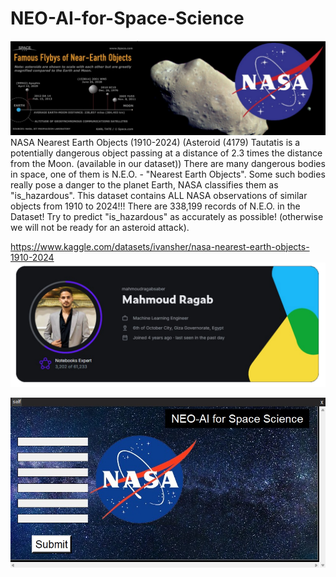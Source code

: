# NEO-AI-for-Space-Science
![](https://github.com/MahmoudRaga/NEO-AI-for-Space-Science/blob/main/space.jpg)
NASA Nearest Earth Objects (1910-2024)
(Asteroid (4179) Tautatis is a potentially dangerous object passing at a distance of 2.3 times the distance from the Moon. (available in our dataset))
There are many dangerous bodies in space, one of them is N.E.O. - "Nearest Earth Objects". 
Some such bodies really pose a danger to the planet Earth, NASA classifies them as "is_hazardous". 
This dataset contains ALL NASA observations of similar objects from 1910 to 2024!!!
There are 338,199 records of N.E.O. in the Dataset!
Try to predict "is_hazardous" as accurately as possible! (otherwise we will not be ready for an asteroid attack).

https://www.kaggle.com/datasets/ivansher/nasa-nearest-earth-objects-1910-2024
![](https://github.com/MahmoudRaga/NEO-AI-for-Space-Science/blob/main/Ex.png)

 ![](https://github.com/MahmoudRaga/NEO-AI-for-Space-Science/blob/main/API.jpg)

